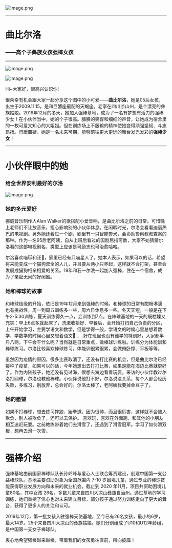 ![image.png](https://i.loli.net/2021/03/14/pqumNs71dVCF2Wn.png)

---
# 曲比尔洛
### ——高个子彝族女孩强棒女孩
---


![image.png](https://i.loli.net/2021/03/14/ia6JhS7rbnf2xXR.png)

![image.png](https://i.loli.net/2021/03/14/U7yr2EqoukCMwAl.png)

Hi~大家好，很高兴认识你!

很荣幸有机会跟大家一起分享这个图中的小可爱——**曲比尔洛**，她是05后女孩，出生于2009.11.15，是和巨蟹座最配的天蝎座。老家在四川凉山州，是个漂亮的彝族姑娘。2019年12月的冬天，她加入强棒基地，成为了一名有梦想有活力的强棒少女！在小伙伴当中，她的个子很高。腼腆的笑容和细细的声音，让她成为宿舍里的一枚可爱又知心的大姐姐。但在训练场上不服输的精神使她变得顽强坚韧、斗志昂扬。毋庸置疑，她是一名未来可期、能够前往更大更远的舞台发光发彩的**强棒少女**！


---
# 小伙伴眼中的她
### 给全世界安利最好的尔洛
![image.png](https://i.loli.net/2021/03/14/c5mTiZWQP1Byj3Y.png)


### 她的多元爱好

挪威音乐制作人Alan Walker的歌搭配小爱音响，是曲比尔洛之前的日常。可惜晚上老师们不让放音乐，担心影响别的小伙伴休息。在闲暇时光，尔洛会看看迪丽热巴的电视剧。另外她还看过一个剧，剧里有一只智能警犬，会协助警察叔叔查案的那种。作为一名95后老阿姨，自从上班后看过的国剧屈指可数，大家不妨猜猜尔洛看的这部电视剧名，类型上应该是可励志也可治愈哈哈。

尔洛喜欢喵🐱和汪🐶，家里已经有只喵星人了。她本人表示，如果可以的话，希望将来能变成一个猫狗双全的人儿，并且要从两小只养起，这样就不会打架，甚至会发展成猫狗相亲相爱的关系。19年和石一尔洗一起加入强棒，住在一个宿舍，成为了亲密无间的好闺蜜。

### 她和棒球的故事

和棒球结缘的开始，依旧是19年12月来到强棒的时候。和棒球的日常有酣畅淋漓也有挑战性，周一到周五训练多一些，周六日休息多一些。冬天天短，一般是在下午2-5:30训练，夏天训练得久一点，会训练到7点。在棒球基地的一天的既枯燥又充实：早上6点多就起床了，洗漱收拾好、早餐后，会开始打扫自己负责的分区，上午开始学习，主要学语文和数学，但是学得一般，学语文的时候心里总想着数学，学数学的时候心里又想着语文🤔️……好在班里也没有谁学的特别好，大家都半斤八两。下午会干什么呢？当然就是日常重点，做棒球训练啦。训练分为体能训和棒球练习。尔洛比较喜欢棒球练习，体能训很累很累，会做俯卧撑、平板等等。

虽然因为疫情的原因，很多比赛取消了，还没有打比赛的机会，但是曲比尔洛已经接种了疫苗，如果可以的话，今年她想出去打打比赛，如果是能在海边比赛就更好了。作为内陆孩子，她还没有见过海，很想去海边看看玩耍。采访的小伙伴教过尔洛打网球，尔洛也教他棒球。小伙伴说他打不好，尔洛说没关系，每个人都会经历失败，多练习，别放弃，总会好的。尔洛太棒了，老阿姨我要掉金豆子了。

### 她的愿望

如果不打棒球，想去练习摔跤、跆拳道。因为很帅，而且很厉害，这样就不会被人欺负，别人被欺负了，还可以去保护。
喜欢玩，喜欢在外面跑，和其他的小朋友相互追赶玩耍。之前教练带着她们去滑雪了，还遇到了滑雪冠军。学习了如何滑双板，想再去滑一次雪。


---
# 强棒介绍

强棒基地由前国家棒球队队长孙岭峰与爱心人士联合筹资建设，创建中国第一支公益棒球队。基地主要资助对象为全国范围内 7-10 岁困境儿童，通过专业的棒球技能获得职业发展方向和未来的就业机会。截止到 2020 年11月，项目共资助困境儿童80名，其中女孩 26名，多数儿童来自四川大凉山彝族自治州。通过基地的学习训练，她们重拾了信心也对未来建立目标，部分孩子通过努力训练走向了更大的舞台，获得了更多人的关注和认可。

2019年12月，第一批女孩入驻强棒天使基地，至今已有26名女孩，最小的6岁，最大14岁。25个来自四川大凉山的彝族姑娘。她们分别组成了U10和U12年龄组，是中国第一支女子棒球队。

衷心地希望强棒越来越棒，带着我们的女孩勇往直前，所向披靡！
